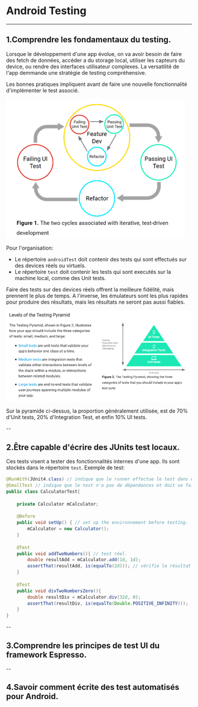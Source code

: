 # Android Testing

---
## **1.Comprendre les fondamentaux du testing.**

Lorsque le développement d'une app évolue, on va avoir besoin de faire des fetch de données, accéder a du storage local, utiliser les capteurs du device, ou rendre des interfaces utilisateur complexes. La versatilité de l'app demmande une stratégie de testing compréhensive.

Les bonnes pratiques impliquent avant de faire une nouvelle fonctionnalité d'implémenter le test associé.

![test](./img/android/and13.png)

Pour l'organisation:
- Le répertoire `androidTest` doit contenir des tests qui sont effectués sur des devices réels ou virtuels.
- Le répertoire `test` doit contenir les tests qui sont executés sur la machine local, comme des Unit tests.

Faire des tests sur des devices réels offrent la meilleure fidélité, mais prennent le plus de temps. A l'inverse, les émulateurs sont les plus rapides pour produire des résultats, mais les résultats ne seront pas aussi fiables.

![test2](./img/android/and14.png)

Sur la pyramide ci-dessus, la proportion généralement utilisée, est de 70% d'Unit tests, 20% d'Integration Test, et enfin 10% UI tests.

--
## **2.Être capable d'écrire des JUnits test locaux.**

Ces tests visent a tester des fonctionnalités internes d'une app.
Ils sont stockés dans le répertoire `test`.
Exemple de test:

```java
@RunWith(JUnit4.class) // indique que le runner effectue le test dans une single class. Pour des tests plus compliqués, il faudra utiliser Espresso
@SmallTest // indique que le test n'a pas de dépendances et doit se faire en millisecondes.
public class CalculatorTest{

    private Calculator mCalculator;

    @Before
    public void setUp() { // set up the environnement before testing.
        mCalculator = new Calculator();
    }

    @Test
    public void addTwoNumbers(){ // test réel.
        double resultAdd = mCalculator.add(1d, 1d);
        assertThat(resultAdd, is(equalTo(2d))); // vérifie le résultat attendu. On ne peut faire des tests que sur des méthodes publiques.
    }

    @Test
    public void divTwoNumbersZero(){
        double resultDiv = mCalculator.div(32d, 0);
        assertThat(resultDiv, is(equalTo(Double.POSITIVE_INFINITY)));
    }
}
```



--
## **3.Comprendre les principes de test UI du framework Espresso.**

--
## **4.Savoir comment écrite des test automatisés pour Android.**